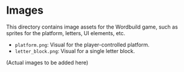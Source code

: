 # Images

This directory contains image assets for the Wordbuild game, such as sprites for the platform, letters, UI elements, etc.

- `platform.png`: Visual for the player-controlled platform.
- `letter_block.png`: Visual for a single letter block.

(Actual images to be added here)
